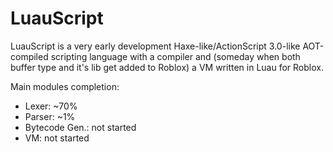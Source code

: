 # LuauScript

LuauScript is a very early development Haxe-like/ActionScript 3.0-like AOT-compiled scripting language with a compiler and (someday when both buffer type and it's lib get added to Roblox) a VM written in Luau for Roblox.

Main modules completion:

- Lexer: ~70%
- Parser: ~1%
- Bytecode Gen.: not started
- VM: not started
